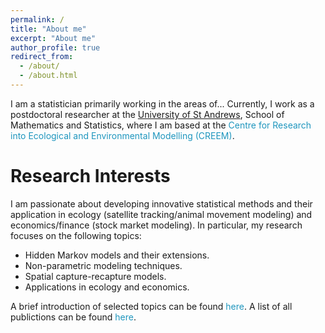 ```yaml
---
permalink: /
title: "About me"
excerpt: "About me"
author_profile: true
redirect_from: 
  - /about/
  - /about.html
---
```


I am a statistician primarily working in the areas of... Currently, I work as a postdoctoral researcher at the <span style="color: #1f96be;"><a href="https://www.st-andrews.ac.uk/">University of St Andrews</a></span>, School of Mathematics and Statistics, where I am based at the <span style="color: #1f96be;"> Centre for Research into Ecological and Environmental Modelling (CREEM)</span>.

Research Interests
======
I am passionate about developing innovative statistical methods and their application in ecology (satellite tracking/animal movement modeling) and economics/finance (stock market modeling). In particular, my research focuses on the following topics:

- Hidden Markov models and their extensions.
- Non-parametric modeling techniques.
- Spatial capture-recapture models. 
- Applications in ecology and economics.

A brief introduction of selected topics can be found <span style="color: #1f96be;">here</span>. A list of all publictions can be found <span style="color: #1f96be;">here</span>.
